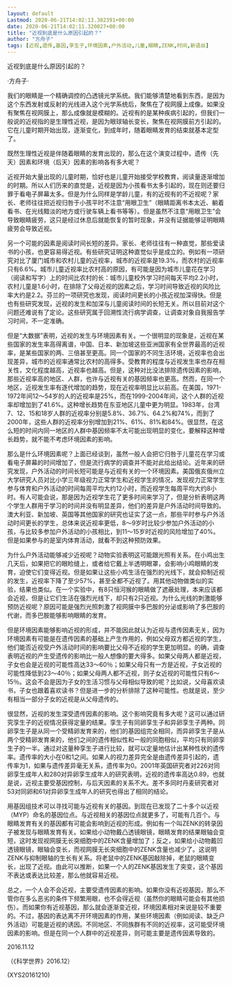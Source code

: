 ```yaml
---
layout: default
Lastmod: 2020-06-21T14:02:13.382391+00:00
date: 2020-06-21T14:02:11.320027+00:00
title: "近视到底是什么原因引起的？"
author: "方舟子"
tags: [近视,遗传,基因,孪生子,环境因素,户外活动,儿童,眼睛,ZENK,时间,新语丝]
---
```


近视到底是什么原因引起的？

·方舟子·

我们的眼睛是一个精确调控的凸透镜光学系统。我们能够清楚地看到东西，是因为这个东西发射或反射的光线进入这个光学系统后，聚焦在了视网膜上成像。如果没有聚焦在视网膜上，那么成像就是模糊的。近视有的是某种疾病引起的，但我们一般说的近视指的是生理性近视，是因为眼球轴长变长，聚焦在视网膜前方引起的。它在儿童时期开始出现，逐渐变化，到成年时，随着眼睛发育的结束就基本定型了。

既然生理性近视是伴随着眼睛的发育出现的，那么在这个演变过程中，遗传（先天）因素和环境（后天）因素的影响各有多大呢？

近视开始大量出现的儿童时期，恰好也是儿童开始接受学校教育，阅读量逐渐增加的时期。所以人们历来的直觉是，近视是因为小孩看书太多引起的，现在则还要归罪于看电子屏幕太多。但是为什么同样是学龄儿童，有的近视有的不近视呢？家长、老师往往把近视归咎于小孩平时不注意“用眼卫生”（眼睛距离书本太近、躺着看书、在光线黯淡的地方或行驶车辆上看书等等）。但是虽然不注意“用眼卫生”会导致眼睛疲劳，这只是经过休息后就能恢复的暂时现象，并没有证据能够证明眼睛疲劳会导致近视。

另一个可能的因素是阅读时间长短的差异。家长、老师往往有一种直觉，那些爱读书的小孩，也更容易得近视。有些研究证明这种直觉似乎是成立的。例如有一项研究对比了厦门城市和农村儿童的近视率，城市的近视率是19.3%，而农村的近视率只有6.6%。城市儿童近视率比农村高的原因，有可能是因为城市儿童花在学习（阅读和写字）上的时间比农村的长：城市儿童校外学习时间每天平均2.2小时，农村儿童是1.6小时，在排除了父母近视的因素之后，学习时间导致近视的风险比率大约是2.2。芬兰的一项研究也发现，阅读时间更长的小孩近视加深得快。但是也有些研究发现，近视的发生和加深与儿童阅读时间的长短无关。所以目前对这个问题还难说有了定论。这些研究属于回溯性流行病学调查，让调查对象自我报告学习时间，不一定准确。

但是“大数据”表明，近视的发生与环境因素有关。一个很明显的现象是，近视在某些国家的发生率高得离谱，中国、日本、新加坡这些亚洲国家有全世界最高的近视率，是某些国家的两、三倍甚至更高。同一个国家的不同生活环境，近视率也会出现差异，城市的近视率通常比农村的高得多。受教育的程度与近视发生率也存在相关性，文化程度越高，近视率也越高。但是，这种对比没法排除遗传因素的影响，那些近视率高的地区、人群，也许与近视有关的基因频率也更高。然而，在同一个地区，近视发生率有逐代增加的趋势，现在近视率明显比以前高。在美国，1971-1972年间12～54岁的人的近视率是25%，而在1999-2004年间，这个人群的近视率却增加到了41.6%。这种增长趋势在东亚地区儿童中更为明显。1983年，台湾7、12、15和18岁人群的近视率分别是5.8%、36.7%、64.2%和74%，而到了2000年，这些人群的近视率分别增加到21%、61%、81%和84%。很显然，在这么短的时间内同一地区的人群中基因频率不太可能出现明显的变化，要解释这种增长趋势，就不能不考虑环境因素的影响。

那么是什么环境因素呢？上面已经谈到，虽然一般人会把它归咎于儿童花在学习或看电子屏幕的时间增加了，但是流行病学的调查并不能对此给出结论。近年来的研究发现，户外活动的时间长短可能是与近视有关的一个环境因素。美国俄亥俄州立大学研究人员对比小学三年级视力正常学生和近视学生的情况，发现视力正常学生参与体育和户外活动的时间每周平均大约12小时，而近视学生每周平均大约8小时。有人可能会说，那是因为近视学生花了更多时间来学习了，但是分析表明这两个学生人群用于学习的时间并没有明显差异，他们的差异是户外活动时间导致的。澳大利亚、新加坡、英国等其他国家的研究也证实了这一点，那些平时参与户外活动时间更长的学生，总体来说近视率更低，8～9岁时比较少参加户外活动的小孩，与比较多参加户外活动的小孩相比，到11～15岁时近视的风险增加了40%。但是如果参与的是室内体育活动，就看不到这种预防效果。

为什么户外活动能够减少近视呢？动物实验表明这可能跟光照有关系。在小鸡出生几天后，如果把它的眼睑缝上，或者给它戴上半透明眼罩，会影响小鸡眼睛的发育，迫使它们变得近视。但是如果让这些小鸡生活在强烈的光线下，就会抑制近视的发生，近视率下降了至少57%，甚至全都不近视了。用其他动物做类似的实验，结果也类似。在一个实验中，有8只恒河猴的眼睛做了遮蔽处理，本来应该都会近视，但是让它们生活在强烈光线下，却只有2只近视。为什么光线的刺激能够预防近视呢？原因可能是强烈光照刺激了视网膜中多巴胺的分泌或影响了多巴胺的代谢，而多巴胺能够影响眼睛的发育。

但是环境因素能够影响近视的形成，并不能因此就认为近视与遗传因素无关，因为环境因素有可能是在遗传因素的基础上产生作用的，例如父母双方都近视的学生，他们能否近视受户外活动时间的影响要比父母不近视的学生更加明显。的确，调查表明近视的产生受遗传的影响比一般人想像的要大得多。如果父母两人都是近视，子女也会是近视的可能性高达33～60％；如果父母只有一方是近视，子女近视的可能性降低到23～40％；如果父母两人都不近视，则子女近视的可能性只有6～15％。这会不会是因为子女的生活习惯与父母相似导致的呢？比如说，父母喜欢读书，子女也跟着喜欢读书？但是进一步的分析排除了这种可能性。也就是说，至少有相当一部分子女的近视是从父母遗传的。

很显然，近视的发生深受遗传因素的影响。这个影响究竟有多大呢？这可以通过研究孪生子的近视情况获得定量的结果。孪生子有同卵孪生子和异卵孪生子两种。同卵孪生子是从同一个受精卵发育来的，他们的基因组完全相同，而异卵孪生子是从两个受精卵发育来的，他们之间的遗传相似性和一般的同胞相似，平均只有同卵孪生子的一半。通过对这量种孪生子进行比较，就可以定量地估计出某种性状的遗传率。遗传率的大小在0和1之间。如果人的视力差异完全是由遗传差异引起的，遗传率为1，如果与遗传差异毫无关系，遗传率为0。2001年英国研究者对226对同卵孪生成年人和280对异卵孪生成年人的研究表明，近视的遗传率高达0.89，也就是说，近视主要受基因控制，与后天因素的关系不大。差不多同时丹麦研究者对53对同卵和61对异卵孪生成年人的研究也得出了相同的结论。

用基因组技术可以寻找可能与近视有关的基因。到现在已发现了二十多个以近视（MYP）命名的基因位点。与近视相关的基因位点就更多了，可能有几百个。与眼睛发育有关的基因都有可能会影响到近视的形成。例如有一个叫ZENK的转录因子被发现与眼睛发育有关。如果给小动物戴凸透镜眼镜，眼睛发育的结果眼轴会变短，这时发现视网膜无长突细胞中的ZENK含量增加了；反之，如果给小动物戴凹透镜眼镜，眼轴会变长，而视网膜无长突细胞中的ZENK含量也减少了。这说明ZENK与抑制眼轴的生长有关系。将老鼠中的ZENK基因敲除掉，老鼠的眼睛变长，出现了近视。由此可以推断，如果一个人的ZENK基因发生了突变，这个基因不表达或表达比较差，那么他就容易近视。

总之，一个人会不会近视，主要受遗传因素的影响。如果你没有近视基因，那么不管你在多么恶劣的条件下频繁用眼，也不会得近视（虽然你的眼睛可能会有其他损伤）。而如果你有近视基因，那么就会逐渐变近视，环境因素相对来说是较不重要的。不过，基因的表达离不开环境因素的作用，某些环境因素（例如阅读、缺乏户外活动）可能是近视的诱因。不同地区、不同族群有不同的近视率，这可能受环境因素的影响。但是在同一个人群中的近视差异，则可能主要是遗传因素导致的。

2016.11.12

（《科学世界》2016.12）

(XYS20161210)

